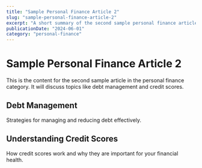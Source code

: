 ```yaml
---
title: "Sample Personal Finance Article 2"
slug: "sample-personal-finance-article-2"
excerpt: "A short summary of the second sample personal finance article."
publicationDate: "2024-06-01"
category: "personal-finance"
---
```


# Sample Personal Finance Article 2

This is the content for the second sample article in the personal finance category. It will discuss topics like debt management and credit scores.

## Debt Management

Strategies for managing and reducing debt effectively.

## Understanding Credit Scores

How credit scores work and why they are important for your financial health.